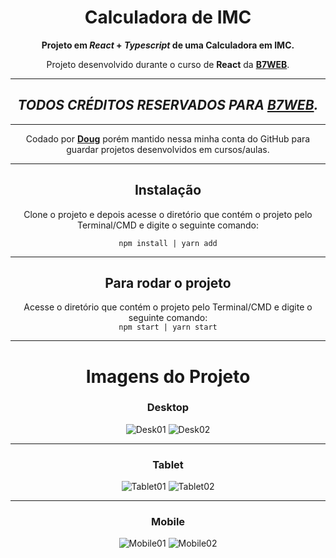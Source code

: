 <center> 

# Calculadora de IMC

**Projeto em ***React*** + ***Typescript*** de uma Calculadora em IMC.**

Projeto desenvolvido durante o curso de **React** da [**B7WEB**](https://b7web.com.br/fullstack).

---
## *TODOS CRÉDITOS RESERVADOS PARA [**B7WEB**](https://b7web.com.br/fullstack).*
---

Codado por [**Doug**](https://github.com/DouglasSuzukiDS) porém   mantido nessa minha conta do GitHub para guardar projetos desenvolvidos em cursos/aulas.

---

## Instalação
Clone o projeto e depois acesse o diretório que contém o projeto pelo Terminal/CMD e digite o seguinte comando:   

`npm install | yarn add`
   
---

## Para rodar o projeto
Acesse o diretório que contém o projeto pelo Terminal/CMD e digite o seguinte comando:  
`npm start | yarn start`

---

# Imagens do Projeto            

### Desktop
![Desk01](https://i.imgur.com/ShTv8Oq.jpg)
![Desk02](https://i.imgur.com/8aeHD7S.jpg)

---
### Tablet
![Tablet01](https://i.imgur.com/9Ig3Fci.jpg)
![Tablet02](https://i.imgur.com/WRwo3zl.jpg)

---
### Mobile
![Mobile01](https://i.imgur.com/VrBWcCx.jpg)
![Mobile02](https://i.imgur.com/BUiQMwk.jpg)

</center>